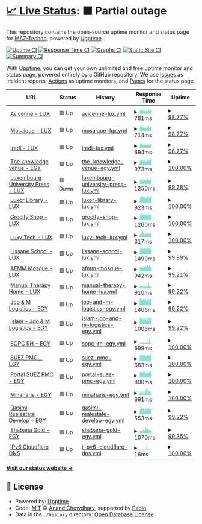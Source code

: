 # [📈 Live Status](https://demo.upptime.js.org): <!--live status--> **🟧 Partial outage**

This repository contains the open-source uptime monitor and status page for [MAZ-Techno](https://demo.upptime.js.org), powered by [Upptime](https://github.com/upptime/upptime).

[![Uptime CI](https://github.com/MAZ-Techno/status-monitoring-maztech-work/workflows/Uptime%20CI/badge.svg)](https://github.com/MAZ-Techno/status-monitoring-maztech-work/actions?query=workflow%3A%22Uptime+CI%22)
[![Response Time CI](https://github.com/MAZ-Techno/status-monitoring-maztech-work/workflows/Response%20Time%20CI/badge.svg)](https://github.com/MAZ-Techno/status-monitoring-maztech-work/actions?query=workflow%3A%22Response+Time+CI%22)
[![Graphs CI](https://github.com/MAZ-Techno/status-monitoring-maztech-work/workflows/Graphs%20CI/badge.svg)](https://github.com/MAZ-Techno/status-monitoring-maztech-work/actions?query=workflow%3A%22Graphs+CI%22)
[![Static Site CI](https://github.com/MAZ-Techno/status-monitoring-maztech-work/workflows/Static%20Site%20CI/badge.svg)](https://github.com/MAZ-Techno/status-monitoring-maztech-work/actions?query=workflow%3A%22Static+Site+CI%22)
[![Summary CI](https://github.com/MAZ-Techno/status-monitoring-maztech-work/workflows/Summary%20CI/badge.svg)](https://github.com/MAZ-Techno/status-monitoring-maztech-work/actions?query=workflow%3A%22Summary+CI%22)

With [Upptime](https://upptime.js.org), you can get your own unlimited and free uptime monitor and status page, powered entirely by a GitHub repository. We use [Issues](https://github.com/MAZ-Techno/status-monitoring-maztech-work/issues) as incident reports, [Actions](https://github.com/MAZ-Techno/status-monitoring-maztech-work/actions) as uptime monitors, and [Pages](https://demo.upptime.js.org) for the status page.

<!--start: status pages-->
<!-- This summary is generated by Upptime (https://github.com/upptime/upptime) -->
<!-- Do not edit this manually, your changes will be overwritten -->
<!-- prettier-ignore -->
| URL | Status | History | Response Time | Uptime |
| --- | ------ | ------- | ------------- | ------ |
| <img alt="" src="https://icons.duckduckgo.com/ip3/avicenne.lu.ico" height="13"> [Avicenne - LUX](https://avicenne.lu/) | 🟩 Up | [avicenne-lux.yml](https://github.com/MAZ-Techno/status-monitoring-maztech-work/commits/HEAD/history/avicenne-lux.yml) | <details><summary><img alt="Response time graph" src="./graphs/avicenne-lux/response-time-week.png" height="20"> 781ms</summary><br><a href="https://status.maz.ovh/history/avicenne-lux"><img alt="Response time 781" src="https://img.shields.io/endpoint?url=https%3A%2F%2Fraw.githubusercontent.com%2FMAZ-Techno%2Fstatus-monitoring-maztech-work%2FHEAD%2Fapi%2Favicenne-lux%2Fresponse-time.json"></a><br><a href="https://status.maz.ovh/history/avicenne-lux"><img alt="24-hour response time 639" src="https://img.shields.io/endpoint?url=https%3A%2F%2Fraw.githubusercontent.com%2FMAZ-Techno%2Fstatus-monitoring-maztech-work%2FHEAD%2Fapi%2Favicenne-lux%2Fresponse-time-day.json"></a><br><a href="https://status.maz.ovh/history/avicenne-lux"><img alt="7-day response time 781" src="https://img.shields.io/endpoint?url=https%3A%2F%2Fraw.githubusercontent.com%2FMAZ-Techno%2Fstatus-monitoring-maztech-work%2FHEAD%2Fapi%2Favicenne-lux%2Fresponse-time-week.json"></a><br><a href="https://status.maz.ovh/history/avicenne-lux"><img alt="30-day response time 781" src="https://img.shields.io/endpoint?url=https%3A%2F%2Fraw.githubusercontent.com%2FMAZ-Techno%2Fstatus-monitoring-maztech-work%2FHEAD%2Fapi%2Favicenne-lux%2Fresponse-time-month.json"></a><br><a href="https://status.maz.ovh/history/avicenne-lux"><img alt="1-year response time 781" src="https://img.shields.io/endpoint?url=https%3A%2F%2Fraw.githubusercontent.com%2FMAZ-Techno%2Fstatus-monitoring-maztech-work%2FHEAD%2Fapi%2Favicenne-lux%2Fresponse-time-year.json"></a></details> | <details><summary><a href="https://status.maz.ovh/history/avicenne-lux">98.77%</a></summary><a href="https://status.maz.ovh/history/avicenne-lux"><img alt="All-time uptime 98.77%" src="https://img.shields.io/endpoint?url=https%3A%2F%2Fraw.githubusercontent.com%2FMAZ-Techno%2Fstatus-monitoring-maztech-work%2FHEAD%2Fapi%2Favicenne-lux%2Fuptime.json"></a><br><a href="https://status.maz.ovh/history/avicenne-lux"><img alt="24-hour uptime 100.00%" src="https://img.shields.io/endpoint?url=https%3A%2F%2Fraw.githubusercontent.com%2FMAZ-Techno%2Fstatus-monitoring-maztech-work%2FHEAD%2Fapi%2Favicenne-lux%2Fuptime-day.json"></a><br><a href="https://status.maz.ovh/history/avicenne-lux"><img alt="7-day uptime 98.77%" src="https://img.shields.io/endpoint?url=https%3A%2F%2Fraw.githubusercontent.com%2FMAZ-Techno%2Fstatus-monitoring-maztech-work%2FHEAD%2Fapi%2Favicenne-lux%2Fuptime-week.json"></a><br><a href="https://status.maz.ovh/history/avicenne-lux"><img alt="30-day uptime 98.77%" src="https://img.shields.io/endpoint?url=https%3A%2F%2Fraw.githubusercontent.com%2FMAZ-Techno%2Fstatus-monitoring-maztech-work%2FHEAD%2Fapi%2Favicenne-lux%2Fuptime-month.json"></a><br><a href="https://status.maz.ovh/history/avicenne-lux"><img alt="1-year uptime 98.77%" src="https://img.shields.io/endpoint?url=https%3A%2F%2Fraw.githubusercontent.com%2FMAZ-Techno%2Fstatus-monitoring-maztech-work%2FHEAD%2Fapi%2Favicenne-lux%2Fuptime-year.json"></a></details>
| <img alt="" src="https://icons.duckduckgo.com/ip3/mosaiquelux.lu.ico" height="13"> [Mosaique - LUX](https://mosaiquelux.lu/) | 🟩 Up | [mosaique-lux.yml](https://github.com/MAZ-Techno/status-monitoring-maztech-work/commits/HEAD/history/mosaique-lux.yml) | <details><summary><img alt="Response time graph" src="./graphs/mosaique-lux/response-time-week.png" height="20"> 714ms</summary><br><a href="https://status.maz.ovh/history/mosaique-lux"><img alt="Response time 714" src="https://img.shields.io/endpoint?url=https%3A%2F%2Fraw.githubusercontent.com%2FMAZ-Techno%2Fstatus-monitoring-maztech-work%2FHEAD%2Fapi%2Fmosaique-lux%2Fresponse-time.json"></a><br><a href="https://status.maz.ovh/history/mosaique-lux"><img alt="24-hour response time 719" src="https://img.shields.io/endpoint?url=https%3A%2F%2Fraw.githubusercontent.com%2FMAZ-Techno%2Fstatus-monitoring-maztech-work%2FHEAD%2Fapi%2Fmosaique-lux%2Fresponse-time-day.json"></a><br><a href="https://status.maz.ovh/history/mosaique-lux"><img alt="7-day response time 714" src="https://img.shields.io/endpoint?url=https%3A%2F%2Fraw.githubusercontent.com%2FMAZ-Techno%2Fstatus-monitoring-maztech-work%2FHEAD%2Fapi%2Fmosaique-lux%2Fresponse-time-week.json"></a><br><a href="https://status.maz.ovh/history/mosaique-lux"><img alt="30-day response time 714" src="https://img.shields.io/endpoint?url=https%3A%2F%2Fraw.githubusercontent.com%2FMAZ-Techno%2Fstatus-monitoring-maztech-work%2FHEAD%2Fapi%2Fmosaique-lux%2Fresponse-time-month.json"></a><br><a href="https://status.maz.ovh/history/mosaique-lux"><img alt="1-year response time 714" src="https://img.shields.io/endpoint?url=https%3A%2F%2Fraw.githubusercontent.com%2FMAZ-Techno%2Fstatus-monitoring-maztech-work%2FHEAD%2Fapi%2Fmosaique-lux%2Fresponse-time-year.json"></a></details> | <details><summary><a href="https://status.maz.ovh/history/mosaique-lux">98.77%</a></summary><a href="https://status.maz.ovh/history/mosaique-lux"><img alt="All-time uptime 98.77%" src="https://img.shields.io/endpoint?url=https%3A%2F%2Fraw.githubusercontent.com%2FMAZ-Techno%2Fstatus-monitoring-maztech-work%2FHEAD%2Fapi%2Fmosaique-lux%2Fuptime.json"></a><br><a href="https://status.maz.ovh/history/mosaique-lux"><img alt="24-hour uptime 100.00%" src="https://img.shields.io/endpoint?url=https%3A%2F%2Fraw.githubusercontent.com%2FMAZ-Techno%2Fstatus-monitoring-maztech-work%2FHEAD%2Fapi%2Fmosaique-lux%2Fuptime-day.json"></a><br><a href="https://status.maz.ovh/history/mosaique-lux"><img alt="7-day uptime 98.77%" src="https://img.shields.io/endpoint?url=https%3A%2F%2Fraw.githubusercontent.com%2FMAZ-Techno%2Fstatus-monitoring-maztech-work%2FHEAD%2Fapi%2Fmosaique-lux%2Fuptime-week.json"></a><br><a href="https://status.maz.ovh/history/mosaique-lux"><img alt="30-day uptime 98.77%" src="https://img.shields.io/endpoint?url=https%3A%2F%2Fraw.githubusercontent.com%2FMAZ-Techno%2Fstatus-monitoring-maztech-work%2FHEAD%2Fapi%2Fmosaique-lux%2Fuptime-month.json"></a><br><a href="https://status.maz.ovh/history/mosaique-lux"><img alt="1-year uptime 98.77%" src="https://img.shields.io/endpoint?url=https%3A%2F%2Fraw.githubusercontent.com%2FMAZ-Techno%2Fstatus-monitoring-maztech-work%2FHEAD%2Fapi%2Fmosaique-lux%2Fuptime-year.json"></a></details>
| <img alt="" src="https://icons.duckduckgo.com/ip3/iredi.lu.ico" height="13"> [Iredi - LUX](https://iredi.lu/) | 🟩 Up | [iredi-lux.yml](https://github.com/MAZ-Techno/status-monitoring-maztech-work/commits/HEAD/history/iredi-lux.yml) | <details><summary><img alt="Response time graph" src="./graphs/iredi-lux/response-time-week.png" height="20"> 694ms</summary><br><a href="https://status.maz.ovh/history/iredi-lux"><img alt="Response time 694" src="https://img.shields.io/endpoint?url=https%3A%2F%2Fraw.githubusercontent.com%2FMAZ-Techno%2Fstatus-monitoring-maztech-work%2FHEAD%2Fapi%2Firedi-lux%2Fresponse-time.json"></a><br><a href="https://status.maz.ovh/history/iredi-lux"><img alt="24-hour response time 642" src="https://img.shields.io/endpoint?url=https%3A%2F%2Fraw.githubusercontent.com%2FMAZ-Techno%2Fstatus-monitoring-maztech-work%2FHEAD%2Fapi%2Firedi-lux%2Fresponse-time-day.json"></a><br><a href="https://status.maz.ovh/history/iredi-lux"><img alt="7-day response time 694" src="https://img.shields.io/endpoint?url=https%3A%2F%2Fraw.githubusercontent.com%2FMAZ-Techno%2Fstatus-monitoring-maztech-work%2FHEAD%2Fapi%2Firedi-lux%2Fresponse-time-week.json"></a><br><a href="https://status.maz.ovh/history/iredi-lux"><img alt="30-day response time 694" src="https://img.shields.io/endpoint?url=https%3A%2F%2Fraw.githubusercontent.com%2FMAZ-Techno%2Fstatus-monitoring-maztech-work%2FHEAD%2Fapi%2Firedi-lux%2Fresponse-time-month.json"></a><br><a href="https://status.maz.ovh/history/iredi-lux"><img alt="1-year response time 694" src="https://img.shields.io/endpoint?url=https%3A%2F%2Fraw.githubusercontent.com%2FMAZ-Techno%2Fstatus-monitoring-maztech-work%2FHEAD%2Fapi%2Firedi-lux%2Fresponse-time-year.json"></a></details> | <details><summary><a href="https://status.maz.ovh/history/iredi-lux">98.77%</a></summary><a href="https://status.maz.ovh/history/iredi-lux"><img alt="All-time uptime 98.77%" src="https://img.shields.io/endpoint?url=https%3A%2F%2Fraw.githubusercontent.com%2FMAZ-Techno%2Fstatus-monitoring-maztech-work%2FHEAD%2Fapi%2Firedi-lux%2Fuptime.json"></a><br><a href="https://status.maz.ovh/history/iredi-lux"><img alt="24-hour uptime 100.00%" src="https://img.shields.io/endpoint?url=https%3A%2F%2Fraw.githubusercontent.com%2FMAZ-Techno%2Fstatus-monitoring-maztech-work%2FHEAD%2Fapi%2Firedi-lux%2Fuptime-day.json"></a><br><a href="https://status.maz.ovh/history/iredi-lux"><img alt="7-day uptime 98.77%" src="https://img.shields.io/endpoint?url=https%3A%2F%2Fraw.githubusercontent.com%2FMAZ-Techno%2Fstatus-monitoring-maztech-work%2FHEAD%2Fapi%2Firedi-lux%2Fuptime-week.json"></a><br><a href="https://status.maz.ovh/history/iredi-lux"><img alt="30-day uptime 98.77%" src="https://img.shields.io/endpoint?url=https%3A%2F%2Fraw.githubusercontent.com%2FMAZ-Techno%2Fstatus-monitoring-maztech-work%2FHEAD%2Fapi%2Firedi-lux%2Fuptime-month.json"></a><br><a href="https://status.maz.ovh/history/iredi-lux"><img alt="1-year uptime 98.77%" src="https://img.shields.io/endpoint?url=https%3A%2F%2Fraw.githubusercontent.com%2FMAZ-Techno%2Fstatus-monitoring-maztech-work%2FHEAD%2Fapi%2Firedi-lux%2Fuptime-year.json"></a></details>
| <img alt="" src="https://icons.duckduckgo.com/ip3/theknowledgevenue.com.ico" height="13"> [The knowledge venue - EGY](https://theknowledgevenue.com/) | 🟩 Up | [the-knowledge-venue-egy.yml](https://github.com/MAZ-Techno/status-monitoring-maztech-work/commits/HEAD/history/the-knowledge-venue-egy.yml) | <details><summary><img alt="Response time graph" src="./graphs/the-knowledge-venue-egy/response-time-week.png" height="20"> 973ms</summary><br><a href="https://status.maz.ovh/history/the-knowledge-venue-egy"><img alt="Response time 973" src="https://img.shields.io/endpoint?url=https%3A%2F%2Fraw.githubusercontent.com%2FMAZ-Techno%2Fstatus-monitoring-maztech-work%2FHEAD%2Fapi%2Fthe-knowledge-venue-egy%2Fresponse-time.json"></a><br><a href="https://status.maz.ovh/history/the-knowledge-venue-egy"><img alt="24-hour response time 747" src="https://img.shields.io/endpoint?url=https%3A%2F%2Fraw.githubusercontent.com%2FMAZ-Techno%2Fstatus-monitoring-maztech-work%2FHEAD%2Fapi%2Fthe-knowledge-venue-egy%2Fresponse-time-day.json"></a><br><a href="https://status.maz.ovh/history/the-knowledge-venue-egy"><img alt="7-day response time 973" src="https://img.shields.io/endpoint?url=https%3A%2F%2Fraw.githubusercontent.com%2FMAZ-Techno%2Fstatus-monitoring-maztech-work%2FHEAD%2Fapi%2Fthe-knowledge-venue-egy%2Fresponse-time-week.json"></a><br><a href="https://status.maz.ovh/history/the-knowledge-venue-egy"><img alt="30-day response time 973" src="https://img.shields.io/endpoint?url=https%3A%2F%2Fraw.githubusercontent.com%2FMAZ-Techno%2Fstatus-monitoring-maztech-work%2FHEAD%2Fapi%2Fthe-knowledge-venue-egy%2Fresponse-time-month.json"></a><br><a href="https://status.maz.ovh/history/the-knowledge-venue-egy"><img alt="1-year response time 973" src="https://img.shields.io/endpoint?url=https%3A%2F%2Fraw.githubusercontent.com%2FMAZ-Techno%2Fstatus-monitoring-maztech-work%2FHEAD%2Fapi%2Fthe-knowledge-venue-egy%2Fresponse-time-year.json"></a></details> | <details><summary><a href="https://status.maz.ovh/history/the-knowledge-venue-egy">100.00%</a></summary><a href="https://status.maz.ovh/history/the-knowledge-venue-egy"><img alt="All-time uptime 100.00%" src="https://img.shields.io/endpoint?url=https%3A%2F%2Fraw.githubusercontent.com%2FMAZ-Techno%2Fstatus-monitoring-maztech-work%2FHEAD%2Fapi%2Fthe-knowledge-venue-egy%2Fuptime.json"></a><br><a href="https://status.maz.ovh/history/the-knowledge-venue-egy"><img alt="24-hour uptime 100.00%" src="https://img.shields.io/endpoint?url=https%3A%2F%2Fraw.githubusercontent.com%2FMAZ-Techno%2Fstatus-monitoring-maztech-work%2FHEAD%2Fapi%2Fthe-knowledge-venue-egy%2Fuptime-day.json"></a><br><a href="https://status.maz.ovh/history/the-knowledge-venue-egy"><img alt="7-day uptime 100.00%" src="https://img.shields.io/endpoint?url=https%3A%2F%2Fraw.githubusercontent.com%2FMAZ-Techno%2Fstatus-monitoring-maztech-work%2FHEAD%2Fapi%2Fthe-knowledge-venue-egy%2Fuptime-week.json"></a><br><a href="https://status.maz.ovh/history/the-knowledge-venue-egy"><img alt="30-day uptime 100.00%" src="https://img.shields.io/endpoint?url=https%3A%2F%2Fraw.githubusercontent.com%2FMAZ-Techno%2Fstatus-monitoring-maztech-work%2FHEAD%2Fapi%2Fthe-knowledge-venue-egy%2Fuptime-month.json"></a><br><a href="https://status.maz.ovh/history/the-knowledge-venue-egy"><img alt="1-year uptime 100.00%" src="https://img.shields.io/endpoint?url=https%3A%2F%2Fraw.githubusercontent.com%2FMAZ-Techno%2Fstatus-monitoring-maztech-work%2FHEAD%2Fapi%2Fthe-knowledge-venue-egy%2Fuptime-year.json"></a></details>
| <img alt="" src="https://icons.duckduckgo.com/ip3/unipress.lu.ico" height="13"> [Luxembourg University Press - LUX](https://unipress.lu/) | 🟥 Down | [luxembourg-university-press-lux.yml](https://github.com/MAZ-Techno/status-monitoring-maztech-work/commits/HEAD/history/luxembourg-university-press-lux.yml) | <details><summary><img alt="Response time graph" src="./graphs/luxembourg-university-press-lux/response-time-week.png" height="20"> 1250ms</summary><br><a href="https://status.maz.ovh/history/luxembourg-university-press-lux"><img alt="Response time 1250" src="https://img.shields.io/endpoint?url=https%3A%2F%2Fraw.githubusercontent.com%2FMAZ-Techno%2Fstatus-monitoring-maztech-work%2FHEAD%2Fapi%2Fluxembourg-university-press-lux%2Fresponse-time.json"></a><br><a href="https://status.maz.ovh/history/luxembourg-university-press-lux"><img alt="24-hour response time 1017" src="https://img.shields.io/endpoint?url=https%3A%2F%2Fraw.githubusercontent.com%2FMAZ-Techno%2Fstatus-monitoring-maztech-work%2FHEAD%2Fapi%2Fluxembourg-university-press-lux%2Fresponse-time-day.json"></a><br><a href="https://status.maz.ovh/history/luxembourg-university-press-lux"><img alt="7-day response time 1250" src="https://img.shields.io/endpoint?url=https%3A%2F%2Fraw.githubusercontent.com%2FMAZ-Techno%2Fstatus-monitoring-maztech-work%2FHEAD%2Fapi%2Fluxembourg-university-press-lux%2Fresponse-time-week.json"></a><br><a href="https://status.maz.ovh/history/luxembourg-university-press-lux"><img alt="30-day response time 1250" src="https://img.shields.io/endpoint?url=https%3A%2F%2Fraw.githubusercontent.com%2FMAZ-Techno%2Fstatus-monitoring-maztech-work%2FHEAD%2Fapi%2Fluxembourg-university-press-lux%2Fresponse-time-month.json"></a><br><a href="https://status.maz.ovh/history/luxembourg-university-press-lux"><img alt="1-year response time 1250" src="https://img.shields.io/endpoint?url=https%3A%2F%2Fraw.githubusercontent.com%2FMAZ-Techno%2Fstatus-monitoring-maztech-work%2FHEAD%2Fapi%2Fluxembourg-university-press-lux%2Fresponse-time-year.json"></a></details> | <details><summary><a href="https://status.maz.ovh/history/luxembourg-university-press-lux">99.78%</a></summary><a href="https://status.maz.ovh/history/luxembourg-university-press-lux"><img alt="All-time uptime 99.78%" src="https://img.shields.io/endpoint?url=https%3A%2F%2Fraw.githubusercontent.com%2FMAZ-Techno%2Fstatus-monitoring-maztech-work%2FHEAD%2Fapi%2Fluxembourg-university-press-lux%2Fuptime.json"></a><br><a href="https://status.maz.ovh/history/luxembourg-university-press-lux"><img alt="24-hour uptime 98.72%" src="https://img.shields.io/endpoint?url=https%3A%2F%2Fraw.githubusercontent.com%2FMAZ-Techno%2Fstatus-monitoring-maztech-work%2FHEAD%2Fapi%2Fluxembourg-university-press-lux%2Fuptime-day.json"></a><br><a href="https://status.maz.ovh/history/luxembourg-university-press-lux"><img alt="7-day uptime 99.78%" src="https://img.shields.io/endpoint?url=https%3A%2F%2Fraw.githubusercontent.com%2FMAZ-Techno%2Fstatus-monitoring-maztech-work%2FHEAD%2Fapi%2Fluxembourg-university-press-lux%2Fuptime-week.json"></a><br><a href="https://status.maz.ovh/history/luxembourg-university-press-lux"><img alt="30-day uptime 99.78%" src="https://img.shields.io/endpoint?url=https%3A%2F%2Fraw.githubusercontent.com%2FMAZ-Techno%2Fstatus-monitoring-maztech-work%2FHEAD%2Fapi%2Fluxembourg-university-press-lux%2Fuptime-month.json"></a><br><a href="https://status.maz.ovh/history/luxembourg-university-press-lux"><img alt="1-year uptime 99.78%" src="https://img.shields.io/endpoint?url=https%3A%2F%2Fraw.githubusercontent.com%2FMAZ-Techno%2Fstatus-monitoring-maztech-work%2FHEAD%2Fapi%2Fluxembourg-university-press-lux%2Fuptime-year.json"></a></details>
| <img alt="" src="https://icons.duckduckgo.com/ip3/luxorlibrary.lu.ico" height="13"> [Luxor Library - LUX](https://luxorlibrary.lu/) | 🟩 Up | [luxor-library-lux.yml](https://github.com/MAZ-Techno/status-monitoring-maztech-work/commits/HEAD/history/luxor-library-lux.yml) | <details><summary><img alt="Response time graph" src="./graphs/luxor-library-lux/response-time-week.png" height="20"> 923ms</summary><br><a href="https://status.maz.ovh/history/luxor-library-lux"><img alt="Response time 923" src="https://img.shields.io/endpoint?url=https%3A%2F%2Fraw.githubusercontent.com%2FMAZ-Techno%2Fstatus-monitoring-maztech-work%2FHEAD%2Fapi%2Fluxor-library-lux%2Fresponse-time.json"></a><br><a href="https://status.maz.ovh/history/luxor-library-lux"><img alt="24-hour response time 783" src="https://img.shields.io/endpoint?url=https%3A%2F%2Fraw.githubusercontent.com%2FMAZ-Techno%2Fstatus-monitoring-maztech-work%2FHEAD%2Fapi%2Fluxor-library-lux%2Fresponse-time-day.json"></a><br><a href="https://status.maz.ovh/history/luxor-library-lux"><img alt="7-day response time 923" src="https://img.shields.io/endpoint?url=https%3A%2F%2Fraw.githubusercontent.com%2FMAZ-Techno%2Fstatus-monitoring-maztech-work%2FHEAD%2Fapi%2Fluxor-library-lux%2Fresponse-time-week.json"></a><br><a href="https://status.maz.ovh/history/luxor-library-lux"><img alt="30-day response time 923" src="https://img.shields.io/endpoint?url=https%3A%2F%2Fraw.githubusercontent.com%2FMAZ-Techno%2Fstatus-monitoring-maztech-work%2FHEAD%2Fapi%2Fluxor-library-lux%2Fresponse-time-month.json"></a><br><a href="https://status.maz.ovh/history/luxor-library-lux"><img alt="1-year response time 923" src="https://img.shields.io/endpoint?url=https%3A%2F%2Fraw.githubusercontent.com%2FMAZ-Techno%2Fstatus-monitoring-maztech-work%2FHEAD%2Fapi%2Fluxor-library-lux%2Fresponse-time-year.json"></a></details> | <details><summary><a href="https://status.maz.ovh/history/luxor-library-lux">100.00%</a></summary><a href="https://status.maz.ovh/history/luxor-library-lux"><img alt="All-time uptime 100.00%" src="https://img.shields.io/endpoint?url=https%3A%2F%2Fraw.githubusercontent.com%2FMAZ-Techno%2Fstatus-monitoring-maztech-work%2FHEAD%2Fapi%2Fluxor-library-lux%2Fuptime.json"></a><br><a href="https://status.maz.ovh/history/luxor-library-lux"><img alt="24-hour uptime 100.00%" src="https://img.shields.io/endpoint?url=https%3A%2F%2Fraw.githubusercontent.com%2FMAZ-Techno%2Fstatus-monitoring-maztech-work%2FHEAD%2Fapi%2Fluxor-library-lux%2Fuptime-day.json"></a><br><a href="https://status.maz.ovh/history/luxor-library-lux"><img alt="7-day uptime 100.00%" src="https://img.shields.io/endpoint?url=https%3A%2F%2Fraw.githubusercontent.com%2FMAZ-Techno%2Fstatus-monitoring-maztech-work%2FHEAD%2Fapi%2Fluxor-library-lux%2Fuptime-week.json"></a><br><a href="https://status.maz.ovh/history/luxor-library-lux"><img alt="30-day uptime 100.00%" src="https://img.shields.io/endpoint?url=https%3A%2F%2Fraw.githubusercontent.com%2FMAZ-Techno%2Fstatus-monitoring-maztech-work%2FHEAD%2Fapi%2Fluxor-library-lux%2Fuptime-month.json"></a><br><a href="https://status.maz.ovh/history/luxor-library-lux"><img alt="1-year uptime 100.00%" src="https://img.shields.io/endpoint?url=https%3A%2F%2Fraw.githubusercontent.com%2FMAZ-Techno%2Fstatus-monitoring-maztech-work%2FHEAD%2Fapi%2Fluxor-library-lux%2Fuptime-year.json"></a></details>
| <img alt="" src="https://icons.duckduckgo.com/ip3/grocify.lu.ico" height="13"> [Grocify Shop - LUX](https://grocify.lu/) | 🟩 Up | [grocify-shop-lux.yml](https://github.com/MAZ-Techno/status-monitoring-maztech-work/commits/HEAD/history/grocify-shop-lux.yml) | <details><summary><img alt="Response time graph" src="./graphs/grocify-shop-lux/response-time-week.png" height="20"> 1260ms</summary><br><a href="https://status.maz.ovh/history/grocify-shop-lux"><img alt="Response time 1260" src="https://img.shields.io/endpoint?url=https%3A%2F%2Fraw.githubusercontent.com%2FMAZ-Techno%2Fstatus-monitoring-maztech-work%2FHEAD%2Fapi%2Fgrocify-shop-lux%2Fresponse-time.json"></a><br><a href="https://status.maz.ovh/history/grocify-shop-lux"><img alt="24-hour response time 1125" src="https://img.shields.io/endpoint?url=https%3A%2F%2Fraw.githubusercontent.com%2FMAZ-Techno%2Fstatus-monitoring-maztech-work%2FHEAD%2Fapi%2Fgrocify-shop-lux%2Fresponse-time-day.json"></a><br><a href="https://status.maz.ovh/history/grocify-shop-lux"><img alt="7-day response time 1260" src="https://img.shields.io/endpoint?url=https%3A%2F%2Fraw.githubusercontent.com%2FMAZ-Techno%2Fstatus-monitoring-maztech-work%2FHEAD%2Fapi%2Fgrocify-shop-lux%2Fresponse-time-week.json"></a><br><a href="https://status.maz.ovh/history/grocify-shop-lux"><img alt="30-day response time 1260" src="https://img.shields.io/endpoint?url=https%3A%2F%2Fraw.githubusercontent.com%2FMAZ-Techno%2Fstatus-monitoring-maztech-work%2FHEAD%2Fapi%2Fgrocify-shop-lux%2Fresponse-time-month.json"></a><br><a href="https://status.maz.ovh/history/grocify-shop-lux"><img alt="1-year response time 1260" src="https://img.shields.io/endpoint?url=https%3A%2F%2Fraw.githubusercontent.com%2FMAZ-Techno%2Fstatus-monitoring-maztech-work%2FHEAD%2Fapi%2Fgrocify-shop-lux%2Fresponse-time-year.json"></a></details> | <details><summary><a href="https://status.maz.ovh/history/grocify-shop-lux">100.00%</a></summary><a href="https://status.maz.ovh/history/grocify-shop-lux"><img alt="All-time uptime 100.00%" src="https://img.shields.io/endpoint?url=https%3A%2F%2Fraw.githubusercontent.com%2FMAZ-Techno%2Fstatus-monitoring-maztech-work%2FHEAD%2Fapi%2Fgrocify-shop-lux%2Fuptime.json"></a><br><a href="https://status.maz.ovh/history/grocify-shop-lux"><img alt="24-hour uptime 100.00%" src="https://img.shields.io/endpoint?url=https%3A%2F%2Fraw.githubusercontent.com%2FMAZ-Techno%2Fstatus-monitoring-maztech-work%2FHEAD%2Fapi%2Fgrocify-shop-lux%2Fuptime-day.json"></a><br><a href="https://status.maz.ovh/history/grocify-shop-lux"><img alt="7-day uptime 100.00%" src="https://img.shields.io/endpoint?url=https%3A%2F%2Fraw.githubusercontent.com%2FMAZ-Techno%2Fstatus-monitoring-maztech-work%2FHEAD%2Fapi%2Fgrocify-shop-lux%2Fuptime-week.json"></a><br><a href="https://status.maz.ovh/history/grocify-shop-lux"><img alt="30-day uptime 100.00%" src="https://img.shields.io/endpoint?url=https%3A%2F%2Fraw.githubusercontent.com%2FMAZ-Techno%2Fstatus-monitoring-maztech-work%2FHEAD%2Fapi%2Fgrocify-shop-lux%2Fuptime-month.json"></a><br><a href="https://status.maz.ovh/history/grocify-shop-lux"><img alt="1-year uptime 100.00%" src="https://img.shields.io/endpoint?url=https%3A%2F%2Fraw.githubusercontent.com%2FMAZ-Techno%2Fstatus-monitoring-maztech-work%2FHEAD%2Fapi%2Fgrocify-shop-lux%2Fuptime-year.json"></a></details>
| <img alt="" src="https://icons.duckduckgo.com/ip3/luxytech.lu.ico" height="13"> [Luxy Tech - LUX](https://luxytech.lu/) | 🟩 Up | [luxy-tech-lux.yml](https://github.com/MAZ-Techno/status-monitoring-maztech-work/commits/HEAD/history/luxy-tech-lux.yml) | <details><summary><img alt="Response time graph" src="./graphs/luxy-tech-lux/response-time-week.png" height="20"> 317ms</summary><br><a href="https://status.maz.ovh/history/luxy-tech-lux"><img alt="Response time 317" src="https://img.shields.io/endpoint?url=https%3A%2F%2Fraw.githubusercontent.com%2FMAZ-Techno%2Fstatus-monitoring-maztech-work%2FHEAD%2Fapi%2Fluxy-tech-lux%2Fresponse-time.json"></a><br><a href="https://status.maz.ovh/history/luxy-tech-lux"><img alt="24-hour response time 232" src="https://img.shields.io/endpoint?url=https%3A%2F%2Fraw.githubusercontent.com%2FMAZ-Techno%2Fstatus-monitoring-maztech-work%2FHEAD%2Fapi%2Fluxy-tech-lux%2Fresponse-time-day.json"></a><br><a href="https://status.maz.ovh/history/luxy-tech-lux"><img alt="7-day response time 317" src="https://img.shields.io/endpoint?url=https%3A%2F%2Fraw.githubusercontent.com%2FMAZ-Techno%2Fstatus-monitoring-maztech-work%2FHEAD%2Fapi%2Fluxy-tech-lux%2Fresponse-time-week.json"></a><br><a href="https://status.maz.ovh/history/luxy-tech-lux"><img alt="30-day response time 317" src="https://img.shields.io/endpoint?url=https%3A%2F%2Fraw.githubusercontent.com%2FMAZ-Techno%2Fstatus-monitoring-maztech-work%2FHEAD%2Fapi%2Fluxy-tech-lux%2Fresponse-time-month.json"></a><br><a href="https://status.maz.ovh/history/luxy-tech-lux"><img alt="1-year response time 317" src="https://img.shields.io/endpoint?url=https%3A%2F%2Fraw.githubusercontent.com%2FMAZ-Techno%2Fstatus-monitoring-maztech-work%2FHEAD%2Fapi%2Fluxy-tech-lux%2Fresponse-time-year.json"></a></details> | <details><summary><a href="https://status.maz.ovh/history/luxy-tech-lux">100.00%</a></summary><a href="https://status.maz.ovh/history/luxy-tech-lux"><img alt="All-time uptime 100.00%" src="https://img.shields.io/endpoint?url=https%3A%2F%2Fraw.githubusercontent.com%2FMAZ-Techno%2Fstatus-monitoring-maztech-work%2FHEAD%2Fapi%2Fluxy-tech-lux%2Fuptime.json"></a><br><a href="https://status.maz.ovh/history/luxy-tech-lux"><img alt="24-hour uptime 100.00%" src="https://img.shields.io/endpoint?url=https%3A%2F%2Fraw.githubusercontent.com%2FMAZ-Techno%2Fstatus-monitoring-maztech-work%2FHEAD%2Fapi%2Fluxy-tech-lux%2Fuptime-day.json"></a><br><a href="https://status.maz.ovh/history/luxy-tech-lux"><img alt="7-day uptime 100.00%" src="https://img.shields.io/endpoint?url=https%3A%2F%2Fraw.githubusercontent.com%2FMAZ-Techno%2Fstatus-monitoring-maztech-work%2FHEAD%2Fapi%2Fluxy-tech-lux%2Fuptime-week.json"></a><br><a href="https://status.maz.ovh/history/luxy-tech-lux"><img alt="30-day uptime 100.00%" src="https://img.shields.io/endpoint?url=https%3A%2F%2Fraw.githubusercontent.com%2FMAZ-Techno%2Fstatus-monitoring-maztech-work%2FHEAD%2Fapi%2Fluxy-tech-lux%2Fuptime-month.json"></a><br><a href="https://status.maz.ovh/history/luxy-tech-lux"><img alt="1-year uptime 100.00%" src="https://img.shields.io/endpoint?url=https%3A%2F%2Fraw.githubusercontent.com%2FMAZ-Techno%2Fstatus-monitoring-maztech-work%2FHEAD%2Fapi%2Fluxy-tech-lux%2Fuptime-year.json"></a></details>
| <img alt="" src="https://icons.duckduckgo.com/ip3/lissane.lu.ico" height="13"> [Lissane School - LUX](https://lissane.lu/) | 🟩 Up | [lissane-school-lux.yml](https://github.com/MAZ-Techno/status-monitoring-maztech-work/commits/HEAD/history/lissane-school-lux.yml) | <details><summary><img alt="Response time graph" src="./graphs/lissane-school-lux/response-time-week.png" height="20"> 1499ms</summary><br><a href="https://status.maz.ovh/history/lissane-school-lux"><img alt="Response time 1499" src="https://img.shields.io/endpoint?url=https%3A%2F%2Fraw.githubusercontent.com%2FMAZ-Techno%2Fstatus-monitoring-maztech-work%2FHEAD%2Fapi%2Flissane-school-lux%2Fresponse-time.json"></a><br><a href="https://status.maz.ovh/history/lissane-school-lux"><img alt="24-hour response time 1356" src="https://img.shields.io/endpoint?url=https%3A%2F%2Fraw.githubusercontent.com%2FMAZ-Techno%2Fstatus-monitoring-maztech-work%2FHEAD%2Fapi%2Flissane-school-lux%2Fresponse-time-day.json"></a><br><a href="https://status.maz.ovh/history/lissane-school-lux"><img alt="7-day response time 1499" src="https://img.shields.io/endpoint?url=https%3A%2F%2Fraw.githubusercontent.com%2FMAZ-Techno%2Fstatus-monitoring-maztech-work%2FHEAD%2Fapi%2Flissane-school-lux%2Fresponse-time-week.json"></a><br><a href="https://status.maz.ovh/history/lissane-school-lux"><img alt="30-day response time 1499" src="https://img.shields.io/endpoint?url=https%3A%2F%2Fraw.githubusercontent.com%2FMAZ-Techno%2Fstatus-monitoring-maztech-work%2FHEAD%2Fapi%2Flissane-school-lux%2Fresponse-time-month.json"></a><br><a href="https://status.maz.ovh/history/lissane-school-lux"><img alt="1-year response time 1499" src="https://img.shields.io/endpoint?url=https%3A%2F%2Fraw.githubusercontent.com%2FMAZ-Techno%2Fstatus-monitoring-maztech-work%2FHEAD%2Fapi%2Flissane-school-lux%2Fresponse-time-year.json"></a></details> | <details><summary><a href="https://status.maz.ovh/history/lissane-school-lux">99.89%</a></summary><a href="https://status.maz.ovh/history/lissane-school-lux"><img alt="All-time uptime 99.89%" src="https://img.shields.io/endpoint?url=https%3A%2F%2Fraw.githubusercontent.com%2FMAZ-Techno%2Fstatus-monitoring-maztech-work%2FHEAD%2Fapi%2Flissane-school-lux%2Fuptime.json"></a><br><a href="https://status.maz.ovh/history/lissane-school-lux"><img alt="24-hour uptime 99.35%" src="https://img.shields.io/endpoint?url=https%3A%2F%2Fraw.githubusercontent.com%2FMAZ-Techno%2Fstatus-monitoring-maztech-work%2FHEAD%2Fapi%2Flissane-school-lux%2Fuptime-day.json"></a><br><a href="https://status.maz.ovh/history/lissane-school-lux"><img alt="7-day uptime 99.89%" src="https://img.shields.io/endpoint?url=https%3A%2F%2Fraw.githubusercontent.com%2FMAZ-Techno%2Fstatus-monitoring-maztech-work%2FHEAD%2Fapi%2Flissane-school-lux%2Fuptime-week.json"></a><br><a href="https://status.maz.ovh/history/lissane-school-lux"><img alt="30-day uptime 99.89%" src="https://img.shields.io/endpoint?url=https%3A%2F%2Fraw.githubusercontent.com%2FMAZ-Techno%2Fstatus-monitoring-maztech-work%2FHEAD%2Fapi%2Flissane-school-lux%2Fuptime-month.json"></a><br><a href="https://status.maz.ovh/history/lissane-school-lux"><img alt="1-year uptime 99.89%" src="https://img.shields.io/endpoint?url=https%3A%2F%2Fraw.githubusercontent.com%2FMAZ-Techno%2Fstatus-monitoring-maztech-work%2FHEAD%2Fapi%2Flissane-school-lux%2Fuptime-year.json"></a></details>
| <img alt="" src="https://icons.duckduckgo.com/ip3/afmm.lu.ico" height="13"> [AFMM Mosque - LUX](https://afmm.lu/) | 🟩 Up | [afmm-mosque-lux.yml](https://github.com/MAZ-Techno/status-monitoring-maztech-work/commits/HEAD/history/afmm-mosque-lux.yml) | <details><summary><img alt="Response time graph" src="./graphs/afmm-mosque-lux/response-time-week.png" height="20"> 942ms</summary><br><a href="https://status.maz.ovh/history/afmm-mosque-lux"><img alt="Response time 942" src="https://img.shields.io/endpoint?url=https%3A%2F%2Fraw.githubusercontent.com%2FMAZ-Techno%2Fstatus-monitoring-maztech-work%2FHEAD%2Fapi%2Fafmm-mosque-lux%2Fresponse-time.json"></a><br><a href="https://status.maz.ovh/history/afmm-mosque-lux"><img alt="24-hour response time 708" src="https://img.shields.io/endpoint?url=https%3A%2F%2Fraw.githubusercontent.com%2FMAZ-Techno%2Fstatus-monitoring-maztech-work%2FHEAD%2Fapi%2Fafmm-mosque-lux%2Fresponse-time-day.json"></a><br><a href="https://status.maz.ovh/history/afmm-mosque-lux"><img alt="7-day response time 942" src="https://img.shields.io/endpoint?url=https%3A%2F%2Fraw.githubusercontent.com%2FMAZ-Techno%2Fstatus-monitoring-maztech-work%2FHEAD%2Fapi%2Fafmm-mosque-lux%2Fresponse-time-week.json"></a><br><a href="https://status.maz.ovh/history/afmm-mosque-lux"><img alt="30-day response time 942" src="https://img.shields.io/endpoint?url=https%3A%2F%2Fraw.githubusercontent.com%2FMAZ-Techno%2Fstatus-monitoring-maztech-work%2FHEAD%2Fapi%2Fafmm-mosque-lux%2Fresponse-time-month.json"></a><br><a href="https://status.maz.ovh/history/afmm-mosque-lux"><img alt="1-year response time 942" src="https://img.shields.io/endpoint?url=https%3A%2F%2Fraw.githubusercontent.com%2FMAZ-Techno%2Fstatus-monitoring-maztech-work%2FHEAD%2Fapi%2Fafmm-mosque-lux%2Fresponse-time-year.json"></a></details> | <details><summary><a href="https://status.maz.ovh/history/afmm-mosque-lux">99.21%</a></summary><a href="https://status.maz.ovh/history/afmm-mosque-lux"><img alt="All-time uptime 99.21%" src="https://img.shields.io/endpoint?url=https%3A%2F%2Fraw.githubusercontent.com%2FMAZ-Techno%2Fstatus-monitoring-maztech-work%2FHEAD%2Fapi%2Fafmm-mosque-lux%2Fuptime.json"></a><br><a href="https://status.maz.ovh/history/afmm-mosque-lux"><img alt="24-hour uptime 100.00%" src="https://img.shields.io/endpoint?url=https%3A%2F%2Fraw.githubusercontent.com%2FMAZ-Techno%2Fstatus-monitoring-maztech-work%2FHEAD%2Fapi%2Fafmm-mosque-lux%2Fuptime-day.json"></a><br><a href="https://status.maz.ovh/history/afmm-mosque-lux"><img alt="7-day uptime 99.21%" src="https://img.shields.io/endpoint?url=https%3A%2F%2Fraw.githubusercontent.com%2FMAZ-Techno%2Fstatus-monitoring-maztech-work%2FHEAD%2Fapi%2Fafmm-mosque-lux%2Fuptime-week.json"></a><br><a href="https://status.maz.ovh/history/afmm-mosque-lux"><img alt="30-day uptime 99.21%" src="https://img.shields.io/endpoint?url=https%3A%2F%2Fraw.githubusercontent.com%2FMAZ-Techno%2Fstatus-monitoring-maztech-work%2FHEAD%2Fapi%2Fafmm-mosque-lux%2Fuptime-month.json"></a><br><a href="https://status.maz.ovh/history/afmm-mosque-lux"><img alt="1-year uptime 99.21%" src="https://img.shields.io/endpoint?url=https%3A%2F%2Fraw.githubusercontent.com%2FMAZ-Techno%2Fstatus-monitoring-maztech-work%2FHEAD%2Fapi%2Fafmm-mosque-lux%2Fuptime-year.json"></a></details>
| <img alt="" src="https://icons.duckduckgo.com/ip3/manualtherapyhome.com.ico" height="13"> [Manual Therapy Home - LUX](https://manualtherapyhome.com/) | 🟩 Up | [manual-therapy-home-lux.yml](https://github.com/MAZ-Techno/status-monitoring-maztech-work/commits/HEAD/history/manual-therapy-home-lux.yml) | <details><summary><img alt="Response time graph" src="./graphs/manual-therapy-home-lux/response-time-week.png" height="20"> 910ms</summary><br><a href="https://status.maz.ovh/history/manual-therapy-home-lux"><img alt="Response time 910" src="https://img.shields.io/endpoint?url=https%3A%2F%2Fraw.githubusercontent.com%2FMAZ-Techno%2Fstatus-monitoring-maztech-work%2FHEAD%2Fapi%2Fmanual-therapy-home-lux%2Fresponse-time.json"></a><br><a href="https://status.maz.ovh/history/manual-therapy-home-lux"><img alt="24-hour response time 513" src="https://img.shields.io/endpoint?url=https%3A%2F%2Fraw.githubusercontent.com%2FMAZ-Techno%2Fstatus-monitoring-maztech-work%2FHEAD%2Fapi%2Fmanual-therapy-home-lux%2Fresponse-time-day.json"></a><br><a href="https://status.maz.ovh/history/manual-therapy-home-lux"><img alt="7-day response time 910" src="https://img.shields.io/endpoint?url=https%3A%2F%2Fraw.githubusercontent.com%2FMAZ-Techno%2Fstatus-monitoring-maztech-work%2FHEAD%2Fapi%2Fmanual-therapy-home-lux%2Fresponse-time-week.json"></a><br><a href="https://status.maz.ovh/history/manual-therapy-home-lux"><img alt="30-day response time 910" src="https://img.shields.io/endpoint?url=https%3A%2F%2Fraw.githubusercontent.com%2FMAZ-Techno%2Fstatus-monitoring-maztech-work%2FHEAD%2Fapi%2Fmanual-therapy-home-lux%2Fresponse-time-month.json"></a><br><a href="https://status.maz.ovh/history/manual-therapy-home-lux"><img alt="1-year response time 910" src="https://img.shields.io/endpoint?url=https%3A%2F%2Fraw.githubusercontent.com%2FMAZ-Techno%2Fstatus-monitoring-maztech-work%2FHEAD%2Fapi%2Fmanual-therapy-home-lux%2Fresponse-time-year.json"></a></details> | <details><summary><a href="https://status.maz.ovh/history/manual-therapy-home-lux">99.22%</a></summary><a href="https://status.maz.ovh/history/manual-therapy-home-lux"><img alt="All-time uptime 99.22%" src="https://img.shields.io/endpoint?url=https%3A%2F%2Fraw.githubusercontent.com%2FMAZ-Techno%2Fstatus-monitoring-maztech-work%2FHEAD%2Fapi%2Fmanual-therapy-home-lux%2Fuptime.json"></a><br><a href="https://status.maz.ovh/history/manual-therapy-home-lux"><img alt="24-hour uptime 100.00%" src="https://img.shields.io/endpoint?url=https%3A%2F%2Fraw.githubusercontent.com%2FMAZ-Techno%2Fstatus-monitoring-maztech-work%2FHEAD%2Fapi%2Fmanual-therapy-home-lux%2Fuptime-day.json"></a><br><a href="https://status.maz.ovh/history/manual-therapy-home-lux"><img alt="7-day uptime 99.22%" src="https://img.shields.io/endpoint?url=https%3A%2F%2Fraw.githubusercontent.com%2FMAZ-Techno%2Fstatus-monitoring-maztech-work%2FHEAD%2Fapi%2Fmanual-therapy-home-lux%2Fuptime-week.json"></a><br><a href="https://status.maz.ovh/history/manual-therapy-home-lux"><img alt="30-day uptime 99.22%" src="https://img.shields.io/endpoint?url=https%3A%2F%2Fraw.githubusercontent.com%2FMAZ-Techno%2Fstatus-monitoring-maztech-work%2FHEAD%2Fapi%2Fmanual-therapy-home-lux%2Fuptime-month.json"></a><br><a href="https://status.maz.ovh/history/manual-therapy-home-lux"><img alt="1-year uptime 99.22%" src="https://img.shields.io/endpoint?url=https%3A%2F%2Fraw.githubusercontent.com%2FMAZ-Techno%2Fstatus-monitoring-maztech-work%2FHEAD%2Fapi%2Fmanual-therapy-home-lux%2Fuptime-year.json"></a></details>
| <img alt="" src="https://icons.duckduckgo.com/ip3/joo-m-logistics.com.ico" height="13"> [Joo & M Logistics - EGY](https://joo-m-logistics.com/) | 🟩 Up | [joo-and-m-logistics-egy.yml](https://github.com/MAZ-Techno/status-monitoring-maztech-work/commits/HEAD/history/joo-and-m-logistics-egy.yml) | <details><summary><img alt="Response time graph" src="./graphs/joo-and-m-logistics-egy/response-time-week.png" height="20"> 1406ms</summary><br><a href="https://status.maz.ovh/history/joo-and-m-logistics-egy"><img alt="Response time 1406" src="https://img.shields.io/endpoint?url=https%3A%2F%2Fraw.githubusercontent.com%2FMAZ-Techno%2Fstatus-monitoring-maztech-work%2FHEAD%2Fapi%2Fjoo-and-m-logistics-egy%2Fresponse-time.json"></a><br><a href="https://status.maz.ovh/history/joo-and-m-logistics-egy"><img alt="24-hour response time 1389" src="https://img.shields.io/endpoint?url=https%3A%2F%2Fraw.githubusercontent.com%2FMAZ-Techno%2Fstatus-monitoring-maztech-work%2FHEAD%2Fapi%2Fjoo-and-m-logistics-egy%2Fresponse-time-day.json"></a><br><a href="https://status.maz.ovh/history/joo-and-m-logistics-egy"><img alt="7-day response time 1406" src="https://img.shields.io/endpoint?url=https%3A%2F%2Fraw.githubusercontent.com%2FMAZ-Techno%2Fstatus-monitoring-maztech-work%2FHEAD%2Fapi%2Fjoo-and-m-logistics-egy%2Fresponse-time-week.json"></a><br><a href="https://status.maz.ovh/history/joo-and-m-logistics-egy"><img alt="30-day response time 1406" src="https://img.shields.io/endpoint?url=https%3A%2F%2Fraw.githubusercontent.com%2FMAZ-Techno%2Fstatus-monitoring-maztech-work%2FHEAD%2Fapi%2Fjoo-and-m-logistics-egy%2Fresponse-time-month.json"></a><br><a href="https://status.maz.ovh/history/joo-and-m-logistics-egy"><img alt="1-year response time 1406" src="https://img.shields.io/endpoint?url=https%3A%2F%2Fraw.githubusercontent.com%2FMAZ-Techno%2Fstatus-monitoring-maztech-work%2FHEAD%2Fapi%2Fjoo-and-m-logistics-egy%2Fresponse-time-year.json"></a></details> | <details><summary><a href="https://status.maz.ovh/history/joo-and-m-logistics-egy">99.22%</a></summary><a href="https://status.maz.ovh/history/joo-and-m-logistics-egy"><img alt="All-time uptime 99.22%" src="https://img.shields.io/endpoint?url=https%3A%2F%2Fraw.githubusercontent.com%2FMAZ-Techno%2Fstatus-monitoring-maztech-work%2FHEAD%2Fapi%2Fjoo-and-m-logistics-egy%2Fuptime.json"></a><br><a href="https://status.maz.ovh/history/joo-and-m-logistics-egy"><img alt="24-hour uptime 100.00%" src="https://img.shields.io/endpoint?url=https%3A%2F%2Fraw.githubusercontent.com%2FMAZ-Techno%2Fstatus-monitoring-maztech-work%2FHEAD%2Fapi%2Fjoo-and-m-logistics-egy%2Fuptime-day.json"></a><br><a href="https://status.maz.ovh/history/joo-and-m-logistics-egy"><img alt="7-day uptime 99.22%" src="https://img.shields.io/endpoint?url=https%3A%2F%2Fraw.githubusercontent.com%2FMAZ-Techno%2Fstatus-monitoring-maztech-work%2FHEAD%2Fapi%2Fjoo-and-m-logistics-egy%2Fuptime-week.json"></a><br><a href="https://status.maz.ovh/history/joo-and-m-logistics-egy"><img alt="30-day uptime 99.22%" src="https://img.shields.io/endpoint?url=https%3A%2F%2Fraw.githubusercontent.com%2FMAZ-Techno%2Fstatus-monitoring-maztech-work%2FHEAD%2Fapi%2Fjoo-and-m-logistics-egy%2Fuptime-month.json"></a><br><a href="https://status.maz.ovh/history/joo-and-m-logistics-egy"><img alt="1-year uptime 99.22%" src="https://img.shields.io/endpoint?url=https%3A%2F%2Fraw.githubusercontent.com%2FMAZ-Techno%2Fstatus-monitoring-maztech-work%2FHEAD%2Fapi%2Fjoo-and-m-logistics-egy%2Fuptime-year.json"></a></details>
| <img alt="" src="https://icons.duckduckgo.com/ip3/islam.joo-m-logistics.com.ico" height="13"> [Islam - Joo & M Logistics - EGY](https://islam.joo-m-logistics.com/) | 🟩 Up | [islam-joo-and-m-logistics-egy.yml](https://github.com/MAZ-Techno/status-monitoring-maztech-work/commits/HEAD/history/islam-joo-and-m-logistics-egy.yml) | <details><summary><img alt="Response time graph" src="./graphs/islam-joo-and-m-logistics-egy/response-time-week.png" height="20"> 1006ms</summary><br><a href="https://status.maz.ovh/history/islam-joo-and-m-logistics-egy"><img alt="Response time 1006" src="https://img.shields.io/endpoint?url=https%3A%2F%2Fraw.githubusercontent.com%2FMAZ-Techno%2Fstatus-monitoring-maztech-work%2FHEAD%2Fapi%2Fislam-joo-and-m-logistics-egy%2Fresponse-time.json"></a><br><a href="https://status.maz.ovh/history/islam-joo-and-m-logistics-egy"><img alt="24-hour response time 921" src="https://img.shields.io/endpoint?url=https%3A%2F%2Fraw.githubusercontent.com%2FMAZ-Techno%2Fstatus-monitoring-maztech-work%2FHEAD%2Fapi%2Fislam-joo-and-m-logistics-egy%2Fresponse-time-day.json"></a><br><a href="https://status.maz.ovh/history/islam-joo-and-m-logistics-egy"><img alt="7-day response time 1006" src="https://img.shields.io/endpoint?url=https%3A%2F%2Fraw.githubusercontent.com%2FMAZ-Techno%2Fstatus-monitoring-maztech-work%2FHEAD%2Fapi%2Fislam-joo-and-m-logistics-egy%2Fresponse-time-week.json"></a><br><a href="https://status.maz.ovh/history/islam-joo-and-m-logistics-egy"><img alt="30-day response time 1006" src="https://img.shields.io/endpoint?url=https%3A%2F%2Fraw.githubusercontent.com%2FMAZ-Techno%2Fstatus-monitoring-maztech-work%2FHEAD%2Fapi%2Fislam-joo-and-m-logistics-egy%2Fresponse-time-month.json"></a><br><a href="https://status.maz.ovh/history/islam-joo-and-m-logistics-egy"><img alt="1-year response time 1006" src="https://img.shields.io/endpoint?url=https%3A%2F%2Fraw.githubusercontent.com%2FMAZ-Techno%2Fstatus-monitoring-maztech-work%2FHEAD%2Fapi%2Fislam-joo-and-m-logistics-egy%2Fresponse-time-year.json"></a></details> | <details><summary><a href="https://status.maz.ovh/history/islam-joo-and-m-logistics-egy">99.22%</a></summary><a href="https://status.maz.ovh/history/islam-joo-and-m-logistics-egy"><img alt="All-time uptime 99.22%" src="https://img.shields.io/endpoint?url=https%3A%2F%2Fraw.githubusercontent.com%2FMAZ-Techno%2Fstatus-monitoring-maztech-work%2FHEAD%2Fapi%2Fislam-joo-and-m-logistics-egy%2Fuptime.json"></a><br><a href="https://status.maz.ovh/history/islam-joo-and-m-logistics-egy"><img alt="24-hour uptime 100.00%" src="https://img.shields.io/endpoint?url=https%3A%2F%2Fraw.githubusercontent.com%2FMAZ-Techno%2Fstatus-monitoring-maztech-work%2FHEAD%2Fapi%2Fislam-joo-and-m-logistics-egy%2Fuptime-day.json"></a><br><a href="https://status.maz.ovh/history/islam-joo-and-m-logistics-egy"><img alt="7-day uptime 99.22%" src="https://img.shields.io/endpoint?url=https%3A%2F%2Fraw.githubusercontent.com%2FMAZ-Techno%2Fstatus-monitoring-maztech-work%2FHEAD%2Fapi%2Fislam-joo-and-m-logistics-egy%2Fuptime-week.json"></a><br><a href="https://status.maz.ovh/history/islam-joo-and-m-logistics-egy"><img alt="30-day uptime 99.22%" src="https://img.shields.io/endpoint?url=https%3A%2F%2Fraw.githubusercontent.com%2FMAZ-Techno%2Fstatus-monitoring-maztech-work%2FHEAD%2Fapi%2Fislam-joo-and-m-logistics-egy%2Fuptime-month.json"></a><br><a href="https://status.maz.ovh/history/islam-joo-and-m-logistics-egy"><img alt="1-year uptime 99.22%" src="https://img.shields.io/endpoint?url=https%3A%2F%2Fraw.githubusercontent.com%2FMAZ-Techno%2Fstatus-monitoring-maztech-work%2FHEAD%2Fapi%2Fislam-joo-and-m-logistics-egy%2Fuptime-year.json"></a></details>
| <img alt="" src="https://icons.duckduckgo.com/ip3/sopceg.com.ico" height="13"> [SOPC RH - EGY](https://sopceg.com/) | 🟩 Up | [sopc-rh-egy.yml](https://github.com/MAZ-Techno/status-monitoring-maztech-work/commits/HEAD/history/sopc-rh-egy.yml) | <details><summary><img alt="Response time graph" src="./graphs/sopc-rh-egy/response-time-week.png" height="20"> 699ms</summary><br><a href="https://status.maz.ovh/history/sopc-rh-egy"><img alt="Response time 699" src="https://img.shields.io/endpoint?url=https%3A%2F%2Fraw.githubusercontent.com%2FMAZ-Techno%2Fstatus-monitoring-maztech-work%2FHEAD%2Fapi%2Fsopc-rh-egy%2Fresponse-time.json"></a><br><a href="https://status.maz.ovh/history/sopc-rh-egy"><img alt="24-hour response time 597" src="https://img.shields.io/endpoint?url=https%3A%2F%2Fraw.githubusercontent.com%2FMAZ-Techno%2Fstatus-monitoring-maztech-work%2FHEAD%2Fapi%2Fsopc-rh-egy%2Fresponse-time-day.json"></a><br><a href="https://status.maz.ovh/history/sopc-rh-egy"><img alt="7-day response time 699" src="https://img.shields.io/endpoint?url=https%3A%2F%2Fraw.githubusercontent.com%2FMAZ-Techno%2Fstatus-monitoring-maztech-work%2FHEAD%2Fapi%2Fsopc-rh-egy%2Fresponse-time-week.json"></a><br><a href="https://status.maz.ovh/history/sopc-rh-egy"><img alt="30-day response time 699" src="https://img.shields.io/endpoint?url=https%3A%2F%2Fraw.githubusercontent.com%2FMAZ-Techno%2Fstatus-monitoring-maztech-work%2FHEAD%2Fapi%2Fsopc-rh-egy%2Fresponse-time-month.json"></a><br><a href="https://status.maz.ovh/history/sopc-rh-egy"><img alt="1-year response time 699" src="https://img.shields.io/endpoint?url=https%3A%2F%2Fraw.githubusercontent.com%2FMAZ-Techno%2Fstatus-monitoring-maztech-work%2FHEAD%2Fapi%2Fsopc-rh-egy%2Fresponse-time-year.json"></a></details> | <details><summary><a href="https://status.maz.ovh/history/sopc-rh-egy">100.00%</a></summary><a href="https://status.maz.ovh/history/sopc-rh-egy"><img alt="All-time uptime 100.00%" src="https://img.shields.io/endpoint?url=https%3A%2F%2Fraw.githubusercontent.com%2FMAZ-Techno%2Fstatus-monitoring-maztech-work%2FHEAD%2Fapi%2Fsopc-rh-egy%2Fuptime.json"></a><br><a href="https://status.maz.ovh/history/sopc-rh-egy"><img alt="24-hour uptime 100.00%" src="https://img.shields.io/endpoint?url=https%3A%2F%2Fraw.githubusercontent.com%2FMAZ-Techno%2Fstatus-monitoring-maztech-work%2FHEAD%2Fapi%2Fsopc-rh-egy%2Fuptime-day.json"></a><br><a href="https://status.maz.ovh/history/sopc-rh-egy"><img alt="7-day uptime 100.00%" src="https://img.shields.io/endpoint?url=https%3A%2F%2Fraw.githubusercontent.com%2FMAZ-Techno%2Fstatus-monitoring-maztech-work%2FHEAD%2Fapi%2Fsopc-rh-egy%2Fuptime-week.json"></a><br><a href="https://status.maz.ovh/history/sopc-rh-egy"><img alt="30-day uptime 100.00%" src="https://img.shields.io/endpoint?url=https%3A%2F%2Fraw.githubusercontent.com%2FMAZ-Techno%2Fstatus-monitoring-maztech-work%2FHEAD%2Fapi%2Fsopc-rh-egy%2Fuptime-month.json"></a><br><a href="https://status.maz.ovh/history/sopc-rh-egy"><img alt="1-year uptime 100.00%" src="https://img.shields.io/endpoint?url=https%3A%2F%2Fraw.githubusercontent.com%2FMAZ-Techno%2Fstatus-monitoring-maztech-work%2FHEAD%2Fapi%2Fsopc-rh-egy%2Fuptime-year.json"></a></details>
| <img alt="" src="https://icons.duckduckgo.com/ip3/suezpmc.com.ico" height="13"> [SUEZ PMC - EGY](https://suezpmc.com/) | 🟩 Up | [suez-pmc-egy.yml](https://github.com/MAZ-Techno/status-monitoring-maztech-work/commits/HEAD/history/suez-pmc-egy.yml) | <details><summary><img alt="Response time graph" src="./graphs/suez-pmc-egy/response-time-week.png" height="20"> 683ms</summary><br><a href="https://status.maz.ovh/history/suez-pmc-egy"><img alt="Response time 683" src="https://img.shields.io/endpoint?url=https%3A%2F%2Fraw.githubusercontent.com%2FMAZ-Techno%2Fstatus-monitoring-maztech-work%2FHEAD%2Fapi%2Fsuez-pmc-egy%2Fresponse-time.json"></a><br><a href="https://status.maz.ovh/history/suez-pmc-egy"><img alt="24-hour response time 483" src="https://img.shields.io/endpoint?url=https%3A%2F%2Fraw.githubusercontent.com%2FMAZ-Techno%2Fstatus-monitoring-maztech-work%2FHEAD%2Fapi%2Fsuez-pmc-egy%2Fresponse-time-day.json"></a><br><a href="https://status.maz.ovh/history/suez-pmc-egy"><img alt="7-day response time 683" src="https://img.shields.io/endpoint?url=https%3A%2F%2Fraw.githubusercontent.com%2FMAZ-Techno%2Fstatus-monitoring-maztech-work%2FHEAD%2Fapi%2Fsuez-pmc-egy%2Fresponse-time-week.json"></a><br><a href="https://status.maz.ovh/history/suez-pmc-egy"><img alt="30-day response time 683" src="https://img.shields.io/endpoint?url=https%3A%2F%2Fraw.githubusercontent.com%2FMAZ-Techno%2Fstatus-monitoring-maztech-work%2FHEAD%2Fapi%2Fsuez-pmc-egy%2Fresponse-time-month.json"></a><br><a href="https://status.maz.ovh/history/suez-pmc-egy"><img alt="1-year response time 683" src="https://img.shields.io/endpoint?url=https%3A%2F%2Fraw.githubusercontent.com%2FMAZ-Techno%2Fstatus-monitoring-maztech-work%2FHEAD%2Fapi%2Fsuez-pmc-egy%2Fresponse-time-year.json"></a></details> | <details><summary><a href="https://status.maz.ovh/history/suez-pmc-egy">100.00%</a></summary><a href="https://status.maz.ovh/history/suez-pmc-egy"><img alt="All-time uptime 100.00%" src="https://img.shields.io/endpoint?url=https%3A%2F%2Fraw.githubusercontent.com%2FMAZ-Techno%2Fstatus-monitoring-maztech-work%2FHEAD%2Fapi%2Fsuez-pmc-egy%2Fuptime.json"></a><br><a href="https://status.maz.ovh/history/suez-pmc-egy"><img alt="24-hour uptime 100.00%" src="https://img.shields.io/endpoint?url=https%3A%2F%2Fraw.githubusercontent.com%2FMAZ-Techno%2Fstatus-monitoring-maztech-work%2FHEAD%2Fapi%2Fsuez-pmc-egy%2Fuptime-day.json"></a><br><a href="https://status.maz.ovh/history/suez-pmc-egy"><img alt="7-day uptime 100.00%" src="https://img.shields.io/endpoint?url=https%3A%2F%2Fraw.githubusercontent.com%2FMAZ-Techno%2Fstatus-monitoring-maztech-work%2FHEAD%2Fapi%2Fsuez-pmc-egy%2Fuptime-week.json"></a><br><a href="https://status.maz.ovh/history/suez-pmc-egy"><img alt="30-day uptime 100.00%" src="https://img.shields.io/endpoint?url=https%3A%2F%2Fraw.githubusercontent.com%2FMAZ-Techno%2Fstatus-monitoring-maztech-work%2FHEAD%2Fapi%2Fsuez-pmc-egy%2Fuptime-month.json"></a><br><a href="https://status.maz.ovh/history/suez-pmc-egy"><img alt="1-year uptime 100.00%" src="https://img.shields.io/endpoint?url=https%3A%2F%2Fraw.githubusercontent.com%2FMAZ-Techno%2Fstatus-monitoring-maztech-work%2FHEAD%2Fapi%2Fsuez-pmc-egy%2Fuptime-year.json"></a></details>
| <img alt="" src="https://icons.duckduckgo.com/ip3/portal.suezpmc.com.ico" height="13"> [Portal SUEZ PMC - EGY](https://portal.suezpmc.com/) | 🟩 Up | [portal-suez-pmc-egy.yml](https://github.com/MAZ-Techno/status-monitoring-maztech-work/commits/HEAD/history/portal-suez-pmc-egy.yml) | <details><summary><img alt="Response time graph" src="./graphs/portal-suez-pmc-egy/response-time-week.png" height="20"> 800ms</summary><br><a href="https://status.maz.ovh/history/portal-suez-pmc-egy"><img alt="Response time 800" src="https://img.shields.io/endpoint?url=https%3A%2F%2Fraw.githubusercontent.com%2FMAZ-Techno%2Fstatus-monitoring-maztech-work%2FHEAD%2Fapi%2Fportal-suez-pmc-egy%2Fresponse-time.json"></a><br><a href="https://status.maz.ovh/history/portal-suez-pmc-egy"><img alt="24-hour response time 608" src="https://img.shields.io/endpoint?url=https%3A%2F%2Fraw.githubusercontent.com%2FMAZ-Techno%2Fstatus-monitoring-maztech-work%2FHEAD%2Fapi%2Fportal-suez-pmc-egy%2Fresponse-time-day.json"></a><br><a href="https://status.maz.ovh/history/portal-suez-pmc-egy"><img alt="7-day response time 800" src="https://img.shields.io/endpoint?url=https%3A%2F%2Fraw.githubusercontent.com%2FMAZ-Techno%2Fstatus-monitoring-maztech-work%2FHEAD%2Fapi%2Fportal-suez-pmc-egy%2Fresponse-time-week.json"></a><br><a href="https://status.maz.ovh/history/portal-suez-pmc-egy"><img alt="30-day response time 800" src="https://img.shields.io/endpoint?url=https%3A%2F%2Fraw.githubusercontent.com%2FMAZ-Techno%2Fstatus-monitoring-maztech-work%2FHEAD%2Fapi%2Fportal-suez-pmc-egy%2Fresponse-time-month.json"></a><br><a href="https://status.maz.ovh/history/portal-suez-pmc-egy"><img alt="1-year response time 800" src="https://img.shields.io/endpoint?url=https%3A%2F%2Fraw.githubusercontent.com%2FMAZ-Techno%2Fstatus-monitoring-maztech-work%2FHEAD%2Fapi%2Fportal-suez-pmc-egy%2Fresponse-time-year.json"></a></details> | <details><summary><a href="https://status.maz.ovh/history/portal-suez-pmc-egy">100.00%</a></summary><a href="https://status.maz.ovh/history/portal-suez-pmc-egy"><img alt="All-time uptime 100.00%" src="https://img.shields.io/endpoint?url=https%3A%2F%2Fraw.githubusercontent.com%2FMAZ-Techno%2Fstatus-monitoring-maztech-work%2FHEAD%2Fapi%2Fportal-suez-pmc-egy%2Fuptime.json"></a><br><a href="https://status.maz.ovh/history/portal-suez-pmc-egy"><img alt="24-hour uptime 100.00%" src="https://img.shields.io/endpoint?url=https%3A%2F%2Fraw.githubusercontent.com%2FMAZ-Techno%2Fstatus-monitoring-maztech-work%2FHEAD%2Fapi%2Fportal-suez-pmc-egy%2Fuptime-day.json"></a><br><a href="https://status.maz.ovh/history/portal-suez-pmc-egy"><img alt="7-day uptime 100.00%" src="https://img.shields.io/endpoint?url=https%3A%2F%2Fraw.githubusercontent.com%2FMAZ-Techno%2Fstatus-monitoring-maztech-work%2FHEAD%2Fapi%2Fportal-suez-pmc-egy%2Fuptime-week.json"></a><br><a href="https://status.maz.ovh/history/portal-suez-pmc-egy"><img alt="30-day uptime 100.00%" src="https://img.shields.io/endpoint?url=https%3A%2F%2Fraw.githubusercontent.com%2FMAZ-Techno%2Fstatus-monitoring-maztech-work%2FHEAD%2Fapi%2Fportal-suez-pmc-egy%2Fuptime-month.json"></a><br><a href="https://status.maz.ovh/history/portal-suez-pmc-egy"><img alt="1-year uptime 100.00%" src="https://img.shields.io/endpoint?url=https%3A%2F%2Fraw.githubusercontent.com%2FMAZ-Techno%2Fstatus-monitoring-maztech-work%2FHEAD%2Fapi%2Fportal-suez-pmc-egy%2Fuptime-year.json"></a></details>
| <img alt="" src="https://icons.duckduckgo.com/ip3/minaharis.com.ico" height="13"> [Minaharis - EGY](https://minaharis.com/) | 🟩 Up | [minaharis-egy.yml](https://github.com/MAZ-Techno/status-monitoring-maztech-work/commits/HEAD/history/minaharis-egy.yml) | <details><summary><img alt="Response time graph" src="./graphs/minaharis-egy/response-time-week.png" height="20"> 691ms</summary><br><a href="https://status.maz.ovh/history/minaharis-egy"><img alt="Response time 691" src="https://img.shields.io/endpoint?url=https%3A%2F%2Fraw.githubusercontent.com%2FMAZ-Techno%2Fstatus-monitoring-maztech-work%2FHEAD%2Fapi%2Fminaharis-egy%2Fresponse-time.json"></a><br><a href="https://status.maz.ovh/history/minaharis-egy"><img alt="24-hour response time 638" src="https://img.shields.io/endpoint?url=https%3A%2F%2Fraw.githubusercontent.com%2FMAZ-Techno%2Fstatus-monitoring-maztech-work%2FHEAD%2Fapi%2Fminaharis-egy%2Fresponse-time-day.json"></a><br><a href="https://status.maz.ovh/history/minaharis-egy"><img alt="7-day response time 691" src="https://img.shields.io/endpoint?url=https%3A%2F%2Fraw.githubusercontent.com%2FMAZ-Techno%2Fstatus-monitoring-maztech-work%2FHEAD%2Fapi%2Fminaharis-egy%2Fresponse-time-week.json"></a><br><a href="https://status.maz.ovh/history/minaharis-egy"><img alt="30-day response time 691" src="https://img.shields.io/endpoint?url=https%3A%2F%2Fraw.githubusercontent.com%2FMAZ-Techno%2Fstatus-monitoring-maztech-work%2FHEAD%2Fapi%2Fminaharis-egy%2Fresponse-time-month.json"></a><br><a href="https://status.maz.ovh/history/minaharis-egy"><img alt="1-year response time 691" src="https://img.shields.io/endpoint?url=https%3A%2F%2Fraw.githubusercontent.com%2FMAZ-Techno%2Fstatus-monitoring-maztech-work%2FHEAD%2Fapi%2Fminaharis-egy%2Fresponse-time-year.json"></a></details> | <details><summary><a href="https://status.maz.ovh/history/minaharis-egy">100.00%</a></summary><a href="https://status.maz.ovh/history/minaharis-egy"><img alt="All-time uptime 100.00%" src="https://img.shields.io/endpoint?url=https%3A%2F%2Fraw.githubusercontent.com%2FMAZ-Techno%2Fstatus-monitoring-maztech-work%2FHEAD%2Fapi%2Fminaharis-egy%2Fuptime.json"></a><br><a href="https://status.maz.ovh/history/minaharis-egy"><img alt="24-hour uptime 100.00%" src="https://img.shields.io/endpoint?url=https%3A%2F%2Fraw.githubusercontent.com%2FMAZ-Techno%2Fstatus-monitoring-maztech-work%2FHEAD%2Fapi%2Fminaharis-egy%2Fuptime-day.json"></a><br><a href="https://status.maz.ovh/history/minaharis-egy"><img alt="7-day uptime 100.00%" src="https://img.shields.io/endpoint?url=https%3A%2F%2Fraw.githubusercontent.com%2FMAZ-Techno%2Fstatus-monitoring-maztech-work%2FHEAD%2Fapi%2Fminaharis-egy%2Fuptime-week.json"></a><br><a href="https://status.maz.ovh/history/minaharis-egy"><img alt="30-day uptime 100.00%" src="https://img.shields.io/endpoint?url=https%3A%2F%2Fraw.githubusercontent.com%2FMAZ-Techno%2Fstatus-monitoring-maztech-work%2FHEAD%2Fapi%2Fminaharis-egy%2Fuptime-month.json"></a><br><a href="https://status.maz.ovh/history/minaharis-egy"><img alt="1-year uptime 100.00%" src="https://img.shields.io/endpoint?url=https%3A%2F%2Fraw.githubusercontent.com%2FMAZ-Techno%2Fstatus-monitoring-maztech-work%2FHEAD%2Fapi%2Fminaharis-egy%2Fuptime-year.json"></a></details>
| <img alt="" src="https://icons.duckduckgo.com/ip3/qasimidevelop.com.ico" height="13"> [Qasimi Realestate Develop - EGY](https://qasimidevelop.com) | 🟩 Up | [qasimi-realestate-develop-egy.yml](https://github.com/MAZ-Techno/status-monitoring-maztech-work/commits/HEAD/history/qasimi-realestate-develop-egy.yml) | <details><summary><img alt="Response time graph" src="./graphs/qasimi-realestate-develop-egy/response-time-week.png" height="20"> 553ms</summary><br><a href="https://status.maz.ovh/history/qasimi-realestate-develop-egy"><img alt="Response time 553" src="https://img.shields.io/endpoint?url=https%3A%2F%2Fraw.githubusercontent.com%2FMAZ-Techno%2Fstatus-monitoring-maztech-work%2FHEAD%2Fapi%2Fqasimi-realestate-develop-egy%2Fresponse-time.json"></a><br><a href="https://status.maz.ovh/history/qasimi-realestate-develop-egy"><img alt="24-hour response time 391" src="https://img.shields.io/endpoint?url=https%3A%2F%2Fraw.githubusercontent.com%2FMAZ-Techno%2Fstatus-monitoring-maztech-work%2FHEAD%2Fapi%2Fqasimi-realestate-develop-egy%2Fresponse-time-day.json"></a><br><a href="https://status.maz.ovh/history/qasimi-realestate-develop-egy"><img alt="7-day response time 553" src="https://img.shields.io/endpoint?url=https%3A%2F%2Fraw.githubusercontent.com%2FMAZ-Techno%2Fstatus-monitoring-maztech-work%2FHEAD%2Fapi%2Fqasimi-realestate-develop-egy%2Fresponse-time-week.json"></a><br><a href="https://status.maz.ovh/history/qasimi-realestate-develop-egy"><img alt="30-day response time 553" src="https://img.shields.io/endpoint?url=https%3A%2F%2Fraw.githubusercontent.com%2FMAZ-Techno%2Fstatus-monitoring-maztech-work%2FHEAD%2Fapi%2Fqasimi-realestate-develop-egy%2Fresponse-time-month.json"></a><br><a href="https://status.maz.ovh/history/qasimi-realestate-develop-egy"><img alt="1-year response time 553" src="https://img.shields.io/endpoint?url=https%3A%2F%2Fraw.githubusercontent.com%2FMAZ-Techno%2Fstatus-monitoring-maztech-work%2FHEAD%2Fapi%2Fqasimi-realestate-develop-egy%2Fresponse-time-year.json"></a></details> | <details><summary><a href="https://status.maz.ovh/history/qasimi-realestate-develop-egy">99.22%</a></summary><a href="https://status.maz.ovh/history/qasimi-realestate-develop-egy"><img alt="All-time uptime 99.22%" src="https://img.shields.io/endpoint?url=https%3A%2F%2Fraw.githubusercontent.com%2FMAZ-Techno%2Fstatus-monitoring-maztech-work%2FHEAD%2Fapi%2Fqasimi-realestate-develop-egy%2Fuptime.json"></a><br><a href="https://status.maz.ovh/history/qasimi-realestate-develop-egy"><img alt="24-hour uptime 100.00%" src="https://img.shields.io/endpoint?url=https%3A%2F%2Fraw.githubusercontent.com%2FMAZ-Techno%2Fstatus-monitoring-maztech-work%2FHEAD%2Fapi%2Fqasimi-realestate-develop-egy%2Fuptime-day.json"></a><br><a href="https://status.maz.ovh/history/qasimi-realestate-develop-egy"><img alt="7-day uptime 99.22%" src="https://img.shields.io/endpoint?url=https%3A%2F%2Fraw.githubusercontent.com%2FMAZ-Techno%2Fstatus-monitoring-maztech-work%2FHEAD%2Fapi%2Fqasimi-realestate-develop-egy%2Fuptime-week.json"></a><br><a href="https://status.maz.ovh/history/qasimi-realestate-develop-egy"><img alt="30-day uptime 99.22%" src="https://img.shields.io/endpoint?url=https%3A%2F%2Fraw.githubusercontent.com%2FMAZ-Techno%2Fstatus-monitoring-maztech-work%2FHEAD%2Fapi%2Fqasimi-realestate-develop-egy%2Fuptime-month.json"></a><br><a href="https://status.maz.ovh/history/qasimi-realestate-develop-egy"><img alt="1-year uptime 99.22%" src="https://img.shields.io/endpoint?url=https%3A%2F%2Fraw.githubusercontent.com%2FMAZ-Techno%2Fstatus-monitoring-maztech-work%2FHEAD%2Fapi%2Fqasimi-realestate-develop-egy%2Fuptime-year.json"></a></details>
| <img alt="" src="https://icons.duckduckgo.com/ip3/app.shabanagold.com.ico" height="13"> [Shabana Gold - EGY](http://app.shabanagold.com/) | 🟩 Up | [shabana-gold-egy.yml](https://github.com/MAZ-Techno/status-monitoring-maztech-work/commits/HEAD/history/shabana-gold-egy.yml) | <details><summary><img alt="Response time graph" src="./graphs/shabana-gold-egy/response-time-week.png" height="20"> 1070ms</summary><br><a href="https://status.maz.ovh/history/shabana-gold-egy"><img alt="Response time 1070" src="https://img.shields.io/endpoint?url=https%3A%2F%2Fraw.githubusercontent.com%2FMAZ-Techno%2Fstatus-monitoring-maztech-work%2FHEAD%2Fapi%2Fshabana-gold-egy%2Fresponse-time.json"></a><br><a href="https://status.maz.ovh/history/shabana-gold-egy"><img alt="24-hour response time 781" src="https://img.shields.io/endpoint?url=https%3A%2F%2Fraw.githubusercontent.com%2FMAZ-Techno%2Fstatus-monitoring-maztech-work%2FHEAD%2Fapi%2Fshabana-gold-egy%2Fresponse-time-day.json"></a><br><a href="https://status.maz.ovh/history/shabana-gold-egy"><img alt="7-day response time 1070" src="https://img.shields.io/endpoint?url=https%3A%2F%2Fraw.githubusercontent.com%2FMAZ-Techno%2Fstatus-monitoring-maztech-work%2FHEAD%2Fapi%2Fshabana-gold-egy%2Fresponse-time-week.json"></a><br><a href="https://status.maz.ovh/history/shabana-gold-egy"><img alt="30-day response time 1070" src="https://img.shields.io/endpoint?url=https%3A%2F%2Fraw.githubusercontent.com%2FMAZ-Techno%2Fstatus-monitoring-maztech-work%2FHEAD%2Fapi%2Fshabana-gold-egy%2Fresponse-time-month.json"></a><br><a href="https://status.maz.ovh/history/shabana-gold-egy"><img alt="1-year response time 1070" src="https://img.shields.io/endpoint?url=https%3A%2F%2Fraw.githubusercontent.com%2FMAZ-Techno%2Fstatus-monitoring-maztech-work%2FHEAD%2Fapi%2Fshabana-gold-egy%2Fresponse-time-year.json"></a></details> | <details><summary><a href="https://status.maz.ovh/history/shabana-gold-egy">99.35%</a></summary><a href="https://status.maz.ovh/history/shabana-gold-egy"><img alt="All-time uptime 99.35%" src="https://img.shields.io/endpoint?url=https%3A%2F%2Fraw.githubusercontent.com%2FMAZ-Techno%2Fstatus-monitoring-maztech-work%2FHEAD%2Fapi%2Fshabana-gold-egy%2Fuptime.json"></a><br><a href="https://status.maz.ovh/history/shabana-gold-egy"><img alt="24-hour uptime 100.00%" src="https://img.shields.io/endpoint?url=https%3A%2F%2Fraw.githubusercontent.com%2FMAZ-Techno%2Fstatus-monitoring-maztech-work%2FHEAD%2Fapi%2Fshabana-gold-egy%2Fuptime-day.json"></a><br><a href="https://status.maz.ovh/history/shabana-gold-egy"><img alt="7-day uptime 99.35%" src="https://img.shields.io/endpoint?url=https%3A%2F%2Fraw.githubusercontent.com%2FMAZ-Techno%2Fstatus-monitoring-maztech-work%2FHEAD%2Fapi%2Fshabana-gold-egy%2Fuptime-week.json"></a><br><a href="https://status.maz.ovh/history/shabana-gold-egy"><img alt="30-day uptime 99.35%" src="https://img.shields.io/endpoint?url=https%3A%2F%2Fraw.githubusercontent.com%2FMAZ-Techno%2Fstatus-monitoring-maztech-work%2FHEAD%2Fapi%2Fshabana-gold-egy%2Fuptime-month.json"></a><br><a href="https://status.maz.ovh/history/shabana-gold-egy"><img alt="1-year uptime 99.35%" src="https://img.shields.io/endpoint?url=https%3A%2F%2Fraw.githubusercontent.com%2FMAZ-Techno%2Fstatus-monitoring-maztech-work%2FHEAD%2Fapi%2Fshabana-gold-egy%2Fuptime-year.json"></a></details>
| <img alt="" src="https://icons.duckduckgo.com/ip3/null.ico" height="13"> [IPv6 Cloudflare DNS](one.one.one.one) | 🟩 Up | [i-pv6-cloudflare-dns.yml](https://github.com/MAZ-Techno/status-monitoring-maztech-work/commits/HEAD/history/i-pv6-cloudflare-dns.yml) | <details><summary><img alt="Response time graph" src="./graphs/i-pv6-cloudflare-dns/response-time-week.png" height="20"> 16ms</summary><br><a href="https://status.maz.ovh/history/i-pv6-cloudflare-dns"><img alt="Response time 16" src="https://img.shields.io/endpoint?url=https%3A%2F%2Fraw.githubusercontent.com%2FMAZ-Techno%2Fstatus-monitoring-maztech-work%2FHEAD%2Fapi%2Fi-pv6-cloudflare-dns%2Fresponse-time.json"></a><br><a href="https://status.maz.ovh/history/i-pv6-cloudflare-dns"><img alt="24-hour response time 2" src="https://img.shields.io/endpoint?url=https%3A%2F%2Fraw.githubusercontent.com%2FMAZ-Techno%2Fstatus-monitoring-maztech-work%2FHEAD%2Fapi%2Fi-pv6-cloudflare-dns%2Fresponse-time-day.json"></a><br><a href="https://status.maz.ovh/history/i-pv6-cloudflare-dns"><img alt="7-day response time 16" src="https://img.shields.io/endpoint?url=https%3A%2F%2Fraw.githubusercontent.com%2FMAZ-Techno%2Fstatus-monitoring-maztech-work%2FHEAD%2Fapi%2Fi-pv6-cloudflare-dns%2Fresponse-time-week.json"></a><br><a href="https://status.maz.ovh/history/i-pv6-cloudflare-dns"><img alt="30-day response time 16" src="https://img.shields.io/endpoint?url=https%3A%2F%2Fraw.githubusercontent.com%2FMAZ-Techno%2Fstatus-monitoring-maztech-work%2FHEAD%2Fapi%2Fi-pv6-cloudflare-dns%2Fresponse-time-month.json"></a><br><a href="https://status.maz.ovh/history/i-pv6-cloudflare-dns"><img alt="1-year response time 16" src="https://img.shields.io/endpoint?url=https%3A%2F%2Fraw.githubusercontent.com%2FMAZ-Techno%2Fstatus-monitoring-maztech-work%2FHEAD%2Fapi%2Fi-pv6-cloudflare-dns%2Fresponse-time-year.json"></a></details> | <details><summary><a href="https://status.maz.ovh/history/i-pv6-cloudflare-dns">100.00%</a></summary><a href="https://status.maz.ovh/history/i-pv6-cloudflare-dns"><img alt="All-time uptime 100.00%" src="https://img.shields.io/endpoint?url=https%3A%2F%2Fraw.githubusercontent.com%2FMAZ-Techno%2Fstatus-monitoring-maztech-work%2FHEAD%2Fapi%2Fi-pv6-cloudflare-dns%2Fuptime.json"></a><br><a href="https://status.maz.ovh/history/i-pv6-cloudflare-dns"><img alt="24-hour uptime 100.00%" src="https://img.shields.io/endpoint?url=https%3A%2F%2Fraw.githubusercontent.com%2FMAZ-Techno%2Fstatus-monitoring-maztech-work%2FHEAD%2Fapi%2Fi-pv6-cloudflare-dns%2Fuptime-day.json"></a><br><a href="https://status.maz.ovh/history/i-pv6-cloudflare-dns"><img alt="7-day uptime 100.00%" src="https://img.shields.io/endpoint?url=https%3A%2F%2Fraw.githubusercontent.com%2FMAZ-Techno%2Fstatus-monitoring-maztech-work%2FHEAD%2Fapi%2Fi-pv6-cloudflare-dns%2Fuptime-week.json"></a><br><a href="https://status.maz.ovh/history/i-pv6-cloudflare-dns"><img alt="30-day uptime 100.00%" src="https://img.shields.io/endpoint?url=https%3A%2F%2Fraw.githubusercontent.com%2FMAZ-Techno%2Fstatus-monitoring-maztech-work%2FHEAD%2Fapi%2Fi-pv6-cloudflare-dns%2Fuptime-month.json"></a><br><a href="https://status.maz.ovh/history/i-pv6-cloudflare-dns"><img alt="1-year uptime 100.00%" src="https://img.shields.io/endpoint?url=https%3A%2F%2Fraw.githubusercontent.com%2FMAZ-Techno%2Fstatus-monitoring-maztech-work%2FHEAD%2Fapi%2Fi-pv6-cloudflare-dns%2Fuptime-year.json"></a></details>

<!--end: status pages-->

[**Visit our status website →**](https://demo.upptime.js.org)

## 📄 License

- Powered by: [Upptime](https://github.com/upptime/upptime)
- Code: [MIT](./LICENSE) © [Anand Chowdhary](https://anandchowdhary.com), supported by [Pabio](https://pabio.com)
- Data in the `./history` directory: [Open Database License](https://opendatacommons.org/licenses/odbl/1-0/)
